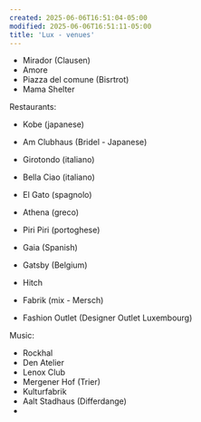 ```yaml
---
created: 2025-06-06T16:51:04-05:00
modified: 2025-06-06T16:51:11-05:00
title: 'Lux - venues'
---
```


- Mirador (Clausen)
- Amore
- Piazza del comune (Bisrtrot)
- Mama Shelter

Restaurants:
- Kobe (japanese)
- Am Clubhaus (Bridel - Japanese)
- Girotondo (italiano)
- Bella Ciao (italiano)
- El Gato (spagnolo)
- Athena (greco)
- Piri Piri (portoghese)
- Gaia (Spanish)
- Gatsby (Belgium)
- Hitch
- Fabrik (mix - Mersch)

- Fashion Outlet (Designer Outlet Luxembourg)

Music:
- Rockhal
- Den Atelier
- Lenox Club
- Mergener Hof (Trier)
- Kulturfabrik
- Aalt Stadhaus (Differdange)
-
